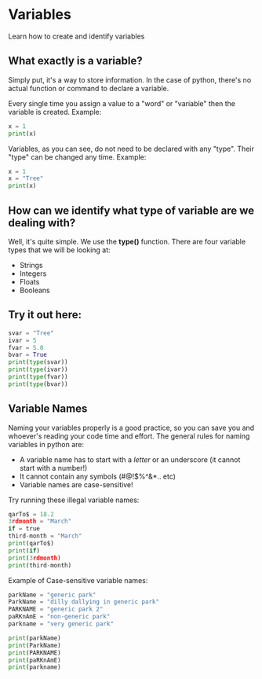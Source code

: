 # Variables
Learn how to create and identify variables

## What exactly is a variable? 

Simply put, it's a way to store information. In the case of python, there's no actual function or command to declare a variable. 

Every single time you assign a value to a "word" or "variable" then the variable is created.
Example:
```python
x = 1
print(x)
```
Variables, as you can see, do not need to be declared with any "type". Their "type" can be changed any time.
Example:
```python
x = 1
x = "Tree"
print(x)
```
## How can we identify what type of variable are we dealing with?
Well, it's quite simple. We use the **type()** function. There are four variable types that we will be looking at:
* Strings
* Integers
* Floats
* Booleans

## Try it out here:
```python
svar = "Tree"
ivar = 5
fvar = 5.0
bvar = True
print(type(svar))
print(type(ivar))
print(type(fvar))
print(type(bvar))
```


## Variable Names
Naming your variables properly is a good practice, so you can save you and whoever's reading your code time and effort. The general rules for naming variables in python are:

- A variable name has to start with a *letter* or an underscore (it cannot start with a number!)
- It cannot contain any symbols (#@!$%^&*.. etc)
- Variable names are case-sensitive!


Try running these illegal variable names:

```py
qarTo$ = 18.2
3rdmonth = "March"
if = true
third-month = "March"
print(qarTo$)
print(if)
print(3rdmonth)
print(third-month)
```

Example of Case-sensitive variable names:
```py
parkName = "generic park"
ParkName = "dilly dallying in generic park"
PARKNAME = "generic park 2"
paRKnAmE = "non-generic park"
parkname = "very generic park"

print(parkName)
print(ParkName)
print(PARKNAME)
print(paRKnAmE)
print(parkname)
```
